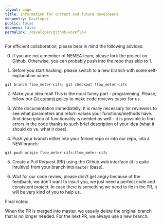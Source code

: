 ```yaml
---
layout: page
title: Information for current and future developers
menuentry: Developer
public: false
docmenu: false
permalink: /developer/github-workflow
---
```


For efficient collaboration, please bear in mind the following advices:

0. If you are not a member of NEMEA team, please fork the project on Github. Otherwise, you can probably push into the repo thus skip to 1.

1. Before you start hacking, please switch to a new branch with some self-explanation name:

`git branch flow_meter-cifs; git checkout flow_meter-cifs`

2. Make your idea real! This is the most funny part - programming. Please, follow our [Git commit policy](/developer/git-policy) to make code reviews easier for us.

3. Write documentation immediatelly. It is really necessary for reviewers to see what parameters and return values your functions/methods have. And description of functionality is needed as well - it is possible to find errors in the code thanks to such brief description of your idea (what it should do vs. what it does).

4. Push your branch either into your forked repo or into our repo, into a NEW branch:

`git push origin flow_meter-cifs:flow_meter-cifs`

5. Create a Pull Request (PR) using the Github web interface (it is quite intuitive) from your branch into `master` (base).

6. Wait for our code review, please don'ŧ get angry because of the feedback, we don't want to insult you, we just need a perfect code and consistent project. In case there is something we need to fix in the PR, it will be very kind of you to help us.

Final notes:

When the PR is merged into master, we usually delete the original branch that is no longer needed.
For the next PR, we always use a new branch.


